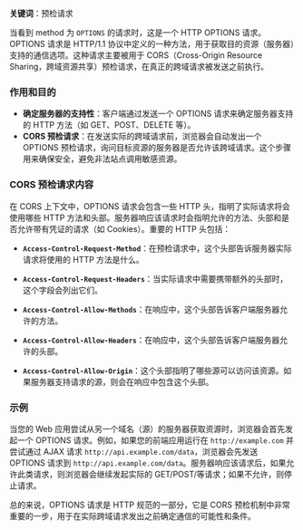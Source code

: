 **关键词**：预检请求

当看到 method 为 `OPTIONS` 的请求时，这是一个 HTTP OPTIONS 请求。OPTIONS 请求是 HTTP/1.1 协议中定义的一种方法，用于获取目的资源（服务器）支持的通信选项。这种请求主要被用于 CORS（Cross-Origin Resource Sharing，跨域资源共享）预检请求，在真正的跨域请求被发送之前执行。

### 作用和目的

- **确定服务器的支持性**：客户端通过发送一个 OPTIONS 请求来确定服务器支持的 HTTP 方法（如 GET、POST、DELETE 等）。
- **CORS 预检请求**：在发送实际的跨域请求前，浏览器会自动发出一个 OPTIONS 预检请求，询问目标资源的服务器是否允许该跨域请求。这个步骤用来确保安全，避免非法站点调用敏感资源。

### CORS 预检请求内容

在 CORS 上下文中，OPTIONS 请求会包含一些 HTTP 头，指明了实际请求将会使用哪些 HTTP 方法和头部。服务器响应该请求时会指明允许的方法、头部和是否允许带有凭证的请求（如 Cookies）。重要的 HTTP 头包括：

- **`Access-Control-Request-Method`**：在预检请求中，这个头部告诉服务器实际请求将使用的 HTTP 方法是什么。

- **`Access-Control-Request-Headers`**：当实际请求中需要携带额外的头部时，这个字段会列出它们。

- **`Access-Control-Allow-Methods`**：在响应中，这个头部告诉客户端服务器允许的方法。

- **`Access-Control-Allow-Headers`**：在响应中，这个头部告诉客户端服务器允许的头部。

- **`Access-Control-Allow-Origin`**：这个头部指明了哪些源可以访问该资源。如果服务器支持请求的源，则会在响应中包含这个头部。

### 示例

当您的 Web 应用尝试从另一个域名（源）的服务器获取资源时，浏览器会首先发起一个 OPTIONS 请求。例如，如果您的前端应用运行在 `http://example.com` 并尝试通过 AJAX 请求 `http://api.example.com/data`，浏览器会先发送 OPTIONS 请求到 `http://api.example.com/data`。服务器响应该请求后，如果允许此类请求，则浏览器会继续发起实际的 GET/POST/等请求；如果不允许，则停止请求。

总的来说，OPTIONS 请求是 HTTP 规范的一部分，它是 CORS 预检机制中非常重要的一步，用于在实际跨域请求发出之前确定通信的可能性和条件。

